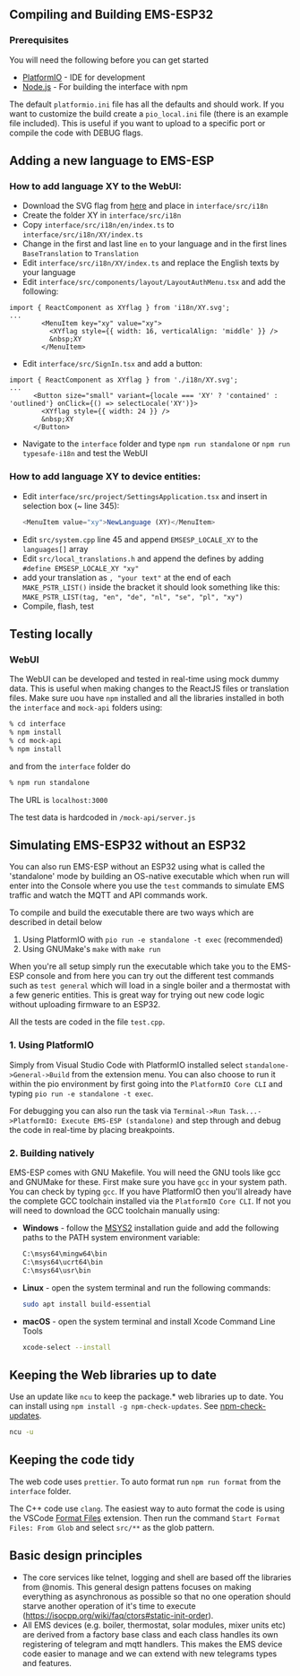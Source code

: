 ## Compiling and Building EMS-ESP32

### Prerequisites

You will need the following before you can get started

- [PlatformIO](https://platformio.org/) - IDE for development
- [Node.js](https://nodejs.org) - For building the interface with npm

The default `platformio.ini` file has all the defaults and should work. If you want to customize the build create a `pio_local.ini` file (there is an example file included). This is useful if you want to upload to a specific port or compile the code with DEBUG flags.

## Adding a new language to EMS-ESP

### How to add language XY to the WebUI:

- Download the SVG flag from [here](https://gitlab.com/catamphetamine/country-flag-icons/-/tree/master/3x2) and place in `interface/src/i18n`
- Create the folder XY in `interface/src/i18n`
- Copy `interface/src/i18n/en/index.ts` to `interface/src/i18n/XY/index.ts`
- Change in the first and last line `en` to your language and in the first lines `BaseTranslation` to `Translation`
- Edit `interface/src/i18n/XY/index.ts` and replace the English texts by your language
- Edit `interface/src/components/layout/LayoutAuthMenu.tsx` and add the following:

```
import { ReactComponent as XYflag } from 'i18n/XY.svg';
...
        <MenuItem key="xy" value="xy">
          <XYflag style={{ width: 16, verticalAlign: 'middle' }} />
          &nbsp;XY
        </MenuItem>
```

- Edit `interface/src/SignIn.tsx` and add a button:

```
import { ReactComponent as XYflag } from './i18n/XY.svg';
...
      <Button size="small" variant={locale === 'XY' ? 'contained' : 'outlined'} onClick={() => selectLocale('XY')}>
        <XYflag style={{ width: 24 }} />
        &nbsp;XY
      </Button>
```

- Navigate to the `interface` folder and type `npm run standalone` or `npm run typesafe-i18n` and test the WebUI

### How to add language XY to device entities:

- Edit `interface/src/project/SettingsApplication.tsx` and insert in selection box (~ line 345):
  ```ts
  <MenuItem value="xy">NewLanguage (XY)</MenuItem>
  ```
- Edit `src/system.cpp` line 45 and append `EMSESP_LOCALE_XY` to the `languages[]` array
- Edit `src/local_translations.h` and append the defines by adding  
  `#define EMSESP_LOCALE_XY "xy"`
- add your translation as `, "your text"` at the end of each `MAKE_PSTR_LIST()` inside the bracket it should look something like this:
  `MAKE_PSTR_LIST(tag, "en", "de", "nl", "se", "pl", "xy")`
- Compile, flash, test

## Testing locally

### WebUI

The WebUI can be developed and tested in real-time using mock dummy data. This is useful when making changes to the ReactJS files or translation files. Make sure uou have `npm` installed and all the libraries installed in both the `interface` and `mock-api` folders using:

```sh
% cd interface
% npm install
% cd mock-api
% npm install
```

and from the `interface` folder do

```sh
% npm run standalone
```

The URL is `localhost:3000`

The test data is hardcoded in `/mock-api/server.js`

## Simulating EMS-ESP32 without an ESP32

You can also run EMS-ESP without an ESP32 using what is called the 'standalone' mode by building an OS-native executable which when run will enter into the Console where you use the `test` commands to simulate EMS traffic and watch the MQTT and API commands work.

To compile and build the executable there are two ways which are described in detail below

1. Using PlatformIO with `pio run -e standalone -t exec` (recommended)
2. Using GNUMake's `make` with `make run`

When you're all setup simply run the executable which take you to the EMS-ESP console and from here you can try out the different test commands such as `test general` which will load in a single boiler and a thermostat with a few generic entities. This is great way for trying out new code logic without uploading firmware to an ESP32.

All the tests are coded in the file `test.cpp`.

### 1. Using PlatformIO

Simply from Visual Studio Code with PlatformIO installed select `standalone->General->Build` from the extension menu. You can also choose to run it within the pio environment by first going into the `PlatformIO Core CLI` and typing `pio run -e standalone -t exec`.

For debugging you can also run the task via `Terminal->Run Task...->PlatformIO: Execute EMS-ESP (standalone)` and step through and debug the code in real-time by placing breakpoints.

### 2. Building natively

EMS-ESP comes with GNU Makefile. You will need the GNU tools like gcc and GNUMake for these. First make sure you have `gcc` in your system path. You can check by typing `gcc`. If you have PlatformIO then you'll already have the complete GCC toolchain installed via the `PlatformIO Core CLI`. If not you will need to download the GCC toolchain manually using:

- **Windows** - follow the [MSYS2](https://www.msys2.org/) installation guide and add the following paths to the PATH system environment variable:

  ```bat
  C:\msys64\mingw64\bin
  C:\msys64\ucrt64\bin
  C:\msys64\usr\bin
  ```

- **Linux** - open the system terminal and run the following commands:

  ```sh
  sudo apt install build-essential
  ```

- **macOS** - open the system terminal and install Xcode Command Line Tools

  ```sh
  xcode-select --install
  ```

## Keeping the Web libraries up to date

Use an update like `ncu` to keep the package.\* web libraries up to date. You can install using `npm install -g npm-check-updates`. See [npm-check-updates](https://www.npmjs.com/package/npm-check-updates).

```bash
ncu -u
```

## Keeping the code tidy

The web code uses `prettier`. To auto format run `npm run format` from the `interface` folder.

The C++ code use `clang`. The easiest way to auto format the code is using the VSCode [Format Files](https://marketplace.visualstudio.com/items?itemName=jbockle.jbockle-format-files) extension. Then run the command `Start Format Files: From Glob` and select `src/**` as the glob pattern.

## Basic design principles

- The core services like telnet, logging and shell are based off the libraries from @nomis. This general design pattens focuses on making everything as asynchronous as possible so that no one operation should starve another operation of it's time to execute (<https://isocpp.org/wiki/faq/ctors#static-init-order>).
- All EMS devices (e.g. boiler, thermostat, solar modules, mixer units etc) are derived from a factory base class and each class handles its own registering of telegram and mqtt handlers. This makes the EMS device code easier to manage and we can extend with new telegrams types and features.
